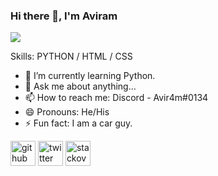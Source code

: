 ### Hi there 👋, I'm Aviram
![](https://media3.giphy.com/media/26tn33aiTi1jkl6H6/giphy.gif?cid=790b76119318393cec26899a711625217d1ab0142203b7ca&rid=giphy.gif&ct=g)


Skills: PYTHON / HTML / CSS

- 🌱 I’m currently learning Python. 
- 💬 Ask me about anything... 
- 📫 How to reach me: Discord - Avir4m#0134 
- 😄 Pronouns: He/His 
- ⚡ Fun fact: I am a car guy. 


[<img src='https://cdn.jsdelivr.net/npm/simple-icons@3.0.1/icons/github.svg' alt='github' height='40'>](https://github.com/Avir4m)  [<img src='https://cdn.jsdelivr.net/npm/simple-icons@3.0.1/icons/twitter.svg' alt='twitter' height='40'>](https://twitter.com/Avir4m1)  [<img src='https://cdn.jsdelivr.net/npm/simple-icons@3.0.1/icons/stackoverflow.svg' alt='stackoverflow' height='40'>](https://stackoverflow.com/users/16779012/aviram?tab=profile)  

